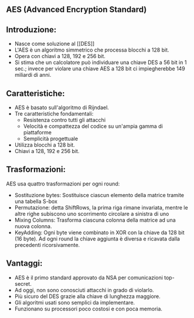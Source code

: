 ## AES (Advanced Encryption Standard)

## Introduzione:

- Nasce come soluzione al [[DES]]
- L'AES è un algoritmo simmetrico che processa blocchi a 128 bit.
- Opera con chiavi a 128, 192 e 256 bit.
- Si stima che un calcolatore può individuare una chiave DES a 56 bit in 1 sec.; invece per violare una chiave AES a 128 bit ci impiegherebbe 149 miliardi di anni.

## Caratteristiche:

- AES è basato sull'algoritmo di Rijndael.
- Tre caratteristiche fondamentali:
    - Resistenza contro tutti gli attacchi
    - Velocità e compattezza del codice su un'ampia gamma di piattaforme
    - Semplicità progettuale
- Utilizza blocchi a 128 bit.
- Chiavi a 128, 192 e 256 bit.

## Trasformazioni:
AES usa quattro trasformazioni per ogni round:
- Sostituzione bytes: Sostituisce ciascun elemento della matrice tramite una tabella S-box
- Permutazione: detta ShiftRows, la prima riga rimane invariata, mentre le altre righe subiscono uno scorrimento circolare a sinistra di uno
- Mixing Columns: Trasforma ciascuna colonna della matrice ad una nuova colonna.
- KeyAdding: Ogni byte viene combinato in XOR con la chiave da 128 bit (16 byte). Ad ogni round la chiave aggiunta è diversa e ricavata dalla precedenti ricorsivamente.

## Vantaggi:

- AES è il primo standard approvato da NSA per comunicazioni top-secret.
- Ad oggi, non sono conosciuti attacchi in grado di violarlo.
- Più sicuro del DES grazie alla chiave di lunghezza maggiore.
- Gli algoritmi usati sono semplici da implementare.
- Funzionano su processori poco costosi e con poca memoria.